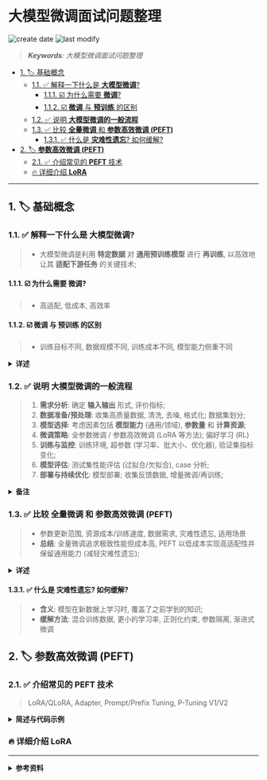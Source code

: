 大模型微调面试问题整理
===
<!--START_SECTION:badge-->
![create date](https://img.shields.io/static/v1?label=create%20date&message=2025-09-13&label_color=gray&color=lightsteelblue&style=flat-square)
![last modify](https://img.shields.io/static/v1?label=last%20modify&message=2025-09-13%2003%3A09%3A18&label_color=gray&color=thistle&style=flat-square)
<!--END_SECTION:badge-->
<!--info
date: 2025-09-13 16:23:17
toc_title: 面试问题整理
top: false
draft: false
hidden: true
section_number: false
level: 0
tag: []
-->

<!--START_SECTION:keywords-->
> ***Keywords**: 大模型微调面试问题整理*
<!--END_SECTION:keywords-->

<!--START_SECTION:paper_title-->
<!--END_SECTION:paper_title-->

<!--START_SECTION:toc-->
- [1. 🏷️ 基础概念](#1-️-基础概念)
    - [1.1. ✅ 解释一下什么是 **大模型微调**?](#11--解释一下什么是-大模型微调)
        - [1.1.1. ☑️ 为什么需要 **微调**?](#111-️-为什么需要-微调)
        - [1.1.2. ☑️ **微调** 与 **预训练** 的区别](#112-️-微调-与-预训练-的区别)
    - [1.2. ✅ 说明 **大模型微调的一般流程**](#12--说明-大模型微调的一般流程)
    - [1.3. ✅ 比较 **全量微调** 和 **参数高效微调 (PEFT)**](#13--比较-全量微调-和-参数高效微调-peft)
        - [1.3.1. ✅ 什么是 **灾难性遗忘**? 如何缓解?](#131--什么是-灾难性遗忘-如何缓解)
- [2. 🏷️ **参数高效微调 (PEFT)**](#2-️-参数高效微调-peft)
    - [2.1. ✅ 介绍常见的 **PEFT** 技术](#21--介绍常见的-peft-技术)
    - [🔥 详细介绍 **LoRA**](#-详细介绍-lora)
<!--END_SECTION:toc-->

---

## 1. 🏷️ 基础概念

### 1.1. ✅ 解释一下什么是 **大模型微调**?
> - 大模型微调是利用 **特定数据** 对 **通用预训练模型** 进行 **再训练**, 以高效地让其 **适配下游任务** 的关键技术;

#### 1.1.1. ☑️ 为什么需要 **微调**?
> - 高适配, 低成本, 高效率

#### 1.1.2. ☑️ **微调** 与 **预训练** 的区别
> - 训练目标不同, 数据规模不同, 训练成本不同, 模型能力侧重不同

<details><summary><b>详述</b></summary>

| 维度 | 预训练 | 微调 |
| --- | --- | --- |
| 训练目标不同 | 学习通用语言模式与知识表示, 构建广泛的基础能力 | 适配特定任务或领域, 提升在该场景下的性能 |
| 数据规模不同 | 使用大规模、跨领域的通用数据集 | 使用较小规模、领域相关或任务特定的数据集 |
| 训练成本不同 | 需要极高的计算资源与时间成本 | 在已有模型基础上进行, 成本显著降低 |
| 模型能力侧重不同 | 获得广泛的通用能力 | 强化特定任务能力, 可能牺牲部分通用性 |

</details>

### 1.2. ✅ 说明 **大模型微调的一般流程**
> 1. **需求分析**: 确定 **输入输出** 形式, 评价指标;
> 2. **数据准备/预处理**: 收集高质量数据, 清洗, 去噪, 格式化; 数据集划分;
> 3. **模型选择**: 考虑因素包括 **模型能力** (通用/领域), **参数量** 和 **计算资源**;
> 4. **微调策略**: 全参数微调 / 参数高效微调 (LoRA 等方法); 偏好学习 (RL)
> 5. **训练与监控**: 训练环境, 超参数 (学习率、批大小、优化器), 验证集指标变化;
> 6. **模型评估**: 测试集性能评估 (过拟合/欠拟合), case 分析;
> 7. **部署与持续优化**: 模型部署; 收集反馈数据, 增量微调/再训练;

<details><summary><b>备注</b></summary>

- 大模型把所有任务统一到了 **生成任务**, 因此确定 **输入输出形式** 比 **任务类型** 更重要;

</details>

### 1.3. ✅ 比较 **全量微调** 和 **参数高效微调 (PEFT)**
> - 参数更新范围, 资源成本/训练速度, 数据需求, 灾难性遗忘, 适用场景
> - **总结**: 全量微调追求极致性能但成本高, PEFT 以低成本实现高适配性并保留通用能力 (减轻灾难性遗忘);

<details><summary><b>详述</b></summary>

| 对比维度 | 全量微调 | 参数高效微调 (PEFT) |
|---|---|---|
| **参数更新范围** | **全部参数** | **少量新增或选定的参数** |
| **资源成本/训练速度** | 计算量与显存占用**高**, **训练慢** | 计算量与显存占用**低**, **训练快** |
| **数据需求** | 需要**大规模数据**以避免过拟合 | 对数据量要求相对较低 |
| **灾难性遗忘** | **严重** | **较轻** |
| **适用场景** | **资源充足**, 追求极致性能 | **资源有限**, 多任务部署或快速迭代 |

</details>

#### 1.3.1. ✅ 什么是 **灾难性遗忘**? 如何缓解?
> - **含义**: 模型在新数据上学习时, 覆盖了之前学到的知识;  
> - **缓解方法**: 混合训练数据, 更小的学习率, 正则化约束, 参数隔离, 渐进式微调


## 2. 🏷️ **参数高效微调 (PEFT)**

### 2.1. ✅ 介绍常见的 **PEFT** 技术
> LoRA/QLoRA, Adapter, Prompt/Prefix Tuning, P-Tuning V1/V2

<details><summary><b>简述与代码示例</b></summary>

- **LoRA/QLoRA**:
    - **思路**: 
        - 冻结原模型权重，在需要微调的 **线性层** 旁边 **加** 一个 **低秩旁路矩阵** $\Delta W = A B$, 只训练这个旁路矩阵分解后的参数 $A, B$;
            - 其中 $\Delta W \in R^{dxk}$, $A \in R^{dxr}$, $B \in R^{rxk}$, 
            - 且 $r << d,k$, 这就是 **低秩** 的含义, 这样做是基于 **内在维度** 的假设;
            - 旁路操作类似 **残差**;
        - **QLoRA** 在 LoRA 基础上加了 **权重量化**, 显存占用更低;
    - **代码 Demo**:
        - [LoRa](./code/lora.py)
- **Adapter**:
    - **思路**: 
        - 在 Transformer 每层的前馈网络（或注意力输出）后插入一个小型可训练的 **瓶颈层**（bottleneck）
    - **代码 Demo**
        - [Adapter](./code/adapter.py)
- **Prompt/Prefix Tuning** (**参数注入位置** 不同):
    - **思路**: 
        - Prompt Tuning 仅在 **输入嵌入层** 前拼接可训练的软提示向量;
        - Prefix Tuning 在 **Transformer 每一层的注意力机制** 中，为 Key/Value 拼接可训练的 **前缀向量**;
    - **代码 Demo**
        - [Prefix Tuning](./code/prefix_tuning.py)
        - [Prompt Tuning](./code/prompt_tuning.py)
- **P-Tuning V1/V2**
    - **思路**: 
        - 将原本人工设计的离散 Prompt 替换为可训练的连续向量（virtual tokens）;
        - 这些向量通过一个提示编码器（Prompt Encoder）（通常是 LSTM + MLP）生成;
        - V1/V2 的区别类似 Prefix/Prompt Tuning, **仅作用于输入层 vs 作用于每一个 TransformerBlock**;
    - **代码 Demo**
        - [P-Tuning V1](./code/p_tuning.py)
        - [P-Tuning V2](./code/p_tuning_v2.py)

</details>

### 🔥 详细介绍 **LoRA**


---

<details><summary><b>参考资料</b></summary>

<!-- omit in toc -->
<!-- ## 📍 参考资料 -->
- [大模型微调模拟面试 - DeepSeek](https://chat.deepseek.com/a/chat/s/7342a1fe-2d3f-487f-aa41-bec5af706268)
- [大模型微调模拟面试 - Copilot](https://copilot.microsoft.com/chats/BmUFVXkQA5qt96LBUEpJK)

</details>



